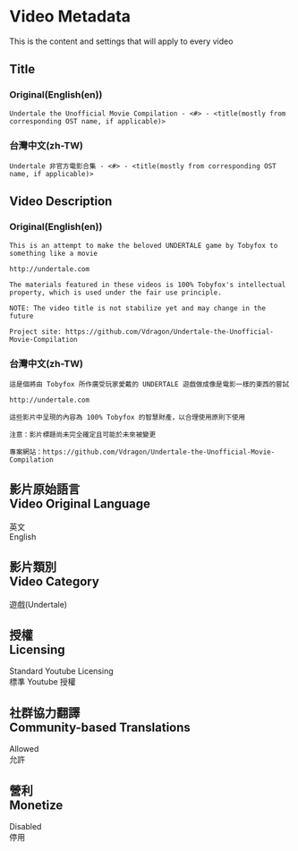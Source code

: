 # Video Metadata
This is the content and settings that will apply to every video

## Title
### Original(English(en))
```
Undertale the Unofficial Movie Compilation - <#> - <title(mostly from corresponding OST name, if applicable)>
```

### 台灣中文(zh-TW)
```
Undertale 非官方電影合集 - <#> - <title(mostly from corresponding OST name, if applicable)>
```

## Video Description
### Original(English(en))
```
This is an attempt to make the beloved UNDERTALE game by Tobyfox to something like a movie

http://undertale.com

The materials featured in these videos is 100% Tobyfox's intellectual property, which is used under the fair use principle.

NOTE: The video title is not stabilize yet and may change in the future

Project site: https://github.com/Vdragon/Undertale-the-Unofficial-Movie-Compilation
```

### 台灣中文(zh-TW)
```
這是個將由 Tobyfox 所作廣受玩家愛戴的 UNDERTALE 遊戲做成像是電影一樣的東西的嘗試

http://undertale.com

這些影片中呈現的內容為 100% Tobyfox 的智慧財產，以合理使用原則下使用

注意：影片標題尚未完全確定且可能於未來被變更

專案網站：https://github.com/Vdragon/Undertale-the-Unofficial-Movie-Compilation
```

## 影片原始語言<br>Video Original Language
英文  
English

## 影片類別<br>Video Category
遊戲(Undertale)

## 授權<br>Licensing
Standard Youtube Licensing  
標準 Youtube 授權

## 社群協力翻譯<br>Community-based Translations
Allowed  
允許

## 營利<br>Monetize
Disabled  
停用

